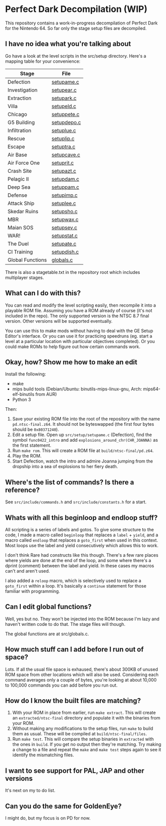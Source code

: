 # Perfect Dark Decompilation (WIP)

This repository contains a work-in-progress decompilation of Perfect Dark for the Nintendo 64. So far only the stage setup files are decompiled.

## I have no idea what you're talking about

Go have a look at the level scripts in the src/setup directory. Here's a mapping table for your convenience:

| Stage            | File                                 |
| ---------------- | ------------------------------------ |
| Defection        | [setupame.c](src/setup/setupame.c)   |
| Investigation    | [setupear.c](src/setup/setupear.c)   |
| Extraction       | [setupark.c](src/setup/setupark.c)   |
| Villa            | [setupeld.c](src/setup/setupeld.c)   |
| Chicago          | [setuppete.c](src/setup/setuppete.c) |
| G5 Building      | [setupdepo.c](src/setup/setupdepo.c) |
| Infiltration     | [setuplue.c](src/setup/setuplue.c)   |
| Rescue           | [setuplip.c](src/setup/setuplip.c)   |
| Escape           | [setuptra.c](src/setup/setuptra.c)   |
| Air Base         | [setupcave.c](src/setup/setupcave.c) |
| Air Force One    | [setuprit.c](src/setup/setuprit.c)   |
| Crash Site       | [setupazt.c](src/setup/setupazt.c)   |
| Pelagic II       | [setupdam.c](src/setup/setupdam.c)   |
| Deep Sea         | [setuppam.c](src/setup/setuppam.c)   |
| Defense          | [setupimp.c](src/setup/setupimp.c)   |
| Attack Ship      | [setuplee.c](src/setup/setuplee.c)   |
| Skedar Ruins     | [setupsho.c](src/setup/setupsho.c)   |
| MBR              | [setupwax.c](src/setup/setupwax.c)   |
| Maian SOS        | [setupsev.c](src/setup/setupsev.c)   |
| WAR!             | [setupstat.c](src/setup/setupstat.c) |
| The Duel         | [setupate.c](src/setup/setupate.c)   |
| CI Training      | [setupdish.c](src/setup/setupdish.c) |
| Global Functions | [globals.c](src/globals.c)           |

There is also a stagetable.txt in the repository root which includes multiplayer stages.

## What can I do with this?

You can read and modify the level scripting easily, then recompile it into a playable ROM file. Assuming you have a ROM already of course (it's not included in the repo). The only supported version is the NTSC 8.7 final version. Other versions will be supported eventually.

You can use this to make mods without having to deal with the GE Setup Editor's interface. Or you can use it for practicing speedruns (eg. start a level at a particular location with particular objectives completed). Or you could make ROMs to help figure out how certain commands work.

## Okay, how? Show me how to make an edit

Install the following:

* make
* mips build tools (Debian/Ubuntu: binutils-mips-linux-gnu, Arch: mips64-elf-binutils from AUR)
* Python 3

Then:

1. Save your existing ROM file into the root of the repository with the name `pd.ntsc-final.z64`. It should not be byteswapped (the first four bytes should be `0x80371240`).
2. Edit a setup file. Open up `src/setup/setupame.c` (Defection), find the symbol `func0422_intro` and add `explosions_around_chr(CHR_JOANNA)` as the first statement.
3. Run `make rom`. This will create a ROM file at `build/ntsc-final/pd.z64`.
4. Play the ROM.
5. Start Defection, watch the intro and admire Joanna jumping from the dropship into a sea of explosions to her fiery death.

## Where's the list of commands? Is there a reference?

See `src/include/commands.h` and `src/include/constants.h` for a start.

## Whats with all this beginloop and endloop stuff?

All scripting is a series of labels and gotos. To give some structure to the code, I made a macro called `beginloop` that replaces a `label` + `yield`, and a macro called `endloop` that replaces a `goto_first` when used in this context. Most loops use the label and yield consecutively which allows this to work.

I don't think Rare had constructs like this though. There's a few rare places where yields are done at the end of the loop, and some where there's a dprint (comment) between the label and yield. In these cases my macros can't and aren't used.

I also added a `reloop` macro, which is selectively used to replace a `goto_first` within a loop. It's basically a `continue` statement for those familiar with programming.

## Can I edit global functions?

Well, yes but no. They won't be injected into the ROM because I'm lazy and haven't written code to do that. The stage files will though.

The global functions are at src/globals.c.

## How much stuff can I add before I run out of space?

Lots. If all the usual file space is exhaused, there's about 300KB of unused ROM space from other locations which will also be used. Considering each command averages only a couple of bytes, you're looking at about 10,000 to 100,000 commands you can add before you run out.

## How do I know the built files are matching?

1. With your ROM in place from earlier, run `make extract`. This will create an `extracted/ntsc-final` directory and populate it with the binaries from your ROM.
2. Without making any modifications to the setup files, run `make` to build them as usual. These will be compiled at `build/ntsc-final/files`.
3. Run `make test`. This will compare the setup binaries in `extracted` with the ones in `build`. If you get no output then they're matching. Try making a change to a file and repeat the `make` and `make test` steps again to see it identify the mismatching files.

## I want to see support for PAL, JAP and other versions

It's next on my to do list.

## Can you do the same for GoldenEye?

I might do, but my focus is on PD for now.

